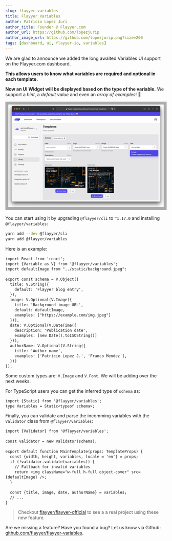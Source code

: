 ```yaml
---
slug: flayyer-variables
title: Flayyer Variables
author: Patricio Lopez Juri
author_title: Founder @ Flayyer.com
author_url: https://github.com/lopezjurip
author_image_url: https://github.com/lopezjurip.png?size=200
tags: [dashboard, ui, flayyer-io, variables]
---
```


We are glad to announce we added the long awaited Variables UI support on the Flayyer.com dashboard.

**This allows users to know what variables are required and optional in each template.**

**Now an UI Widget will be displayed based on the type of the variable.** We support a _hint_, a _default value_ and even an _array of examples_! 🤯

[![demo](https://github.com/flayyer/flayyer-variables/raw/master/.github/assets/dashboard.png)](/changelog/flayyer-variables)

You can start using it by upgrading `@flayyer/cli` to `^1.17.0` and installing `@flayyer/variables`:

```sh
yarn add --dev @flayyer/cli
yarn add @flayyer/variables
```

<!--truncate-->

Here is an example:

```tsx title="templates/article.tsx {2,5-22}"
import React from 'react';
import {Variable as V} from '@flayyer/variables';
import defaultImage from "../static/background.jpeg":

export const schema = V.Object({
  title: V.String({
    default: 'Flayyer blog entry',
  }),
  image: V.Optional(V.Image({
    title: 'Background image URL',
    default: defaultImage,
    examples: ["https://example.com/img.jpeg"]
  })),
  date: V.Optional(V.DateTime({
    description: 'Publication date',
    examples: [new Date().toISOString()]
  })),
  authorName: V.Optional(V.String({
    title: 'Author name',
    examples: ['Patricio Lopez J.', 'Franco Mendez'],
  }))
});
```

Some custom types are: `V.Image` and `V.Font`. We will be adding over the next weeks.

For TypeScript users you can get the inferred type of `schema` as:

```tsx title="templates/article.tsx
import {Static} from '@flayyer/variables';
type Variables = Static<typeof schema>;
```

Finally, you can validate and parse the incomming variables with the `Validator` class from `@flayyer/variables`:

```tsx title="templates/article.tsx"
import {Validator} from '@flayyer/variables';

const validator = new Validator(schema);

export default function MainTemplate(props: TemplateProps) {
  const {width, height, variables, locale = 'en'} = props;
  if (!validator.validate(variables)) {
    // Fallback for invalid variables
    return <img className="w-full h-full object-cover" src={defaultImage} />;
  }

  const {title, image, date, authorName} = variables;
  // ...
}
```

> Checkout [flayyer/flayyer-official](https://github.com/flayyer/flayyer-official) to see a a real project using these new feature.

Are we missing a feature? Have you found a bug? Let us know via Github: [github.com/flayyer/flayyer-variables](https://github.com/flayyer/flayyer-variables).
